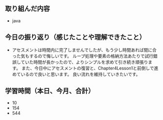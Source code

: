 ## 取り組んだ内容

- java

## 今日の振り返り（感じたことや理解できたこと）

- アセスメントは時間内に完了しませんでしたが、もう少し時間あれば間に合った気もするので悔しいです。
ループ処理や要素の格納方法あたりで試行錯誤していた時間が長かったので、よりシンプルを求めて引き続き頑張ります。
また、今日中にアセスメントの復習と、Chapter4Lesson1と前倒しで進めているので良いと思います。
良い流れを維持していきたいです。

## 学習時間（本日、今月、合計）

- 10
- 154
- 544
